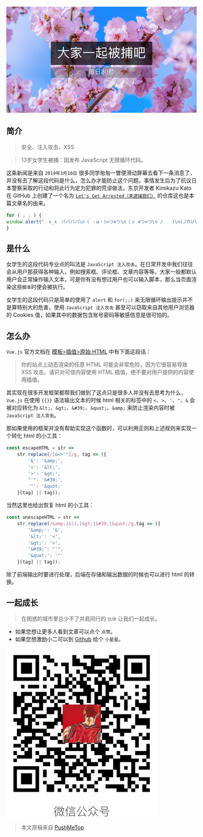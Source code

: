 <!-- # 大家一起被捕吧 -->

![封面](https://raw.githubusercontent.com/pushmetop/resource/master/30-seconds-for-everyday/lets-get-arrested/poster.png)

## 简介

> 安全、注入攻击、XSS

> 13岁女学生被捕：因发布 JavaScript 无限循环代码。

这条新闻是来自 `2019年3月10日` 很多同学匆匆一瞥便滑动屏幕去看下一条消息了，并没有去了解这段代码是什么，怎么办才能防止这个问题。事情发生后为了抗议日本警察采取的行动和将此行为定为犯罪的荒谬做法，东京开发者 Kimikazu Kato 在 GitHub 上创建了一个名为 [`Let's Get Arrested（来逮捕我们）`](https://github.com/hamukazu/lets-get-arrested) 的仓库这也是本篇文章名的由来。

```javascript
for ( ; ; ) {
window.alert("　∧_∧　ババババ\n（ ・ω・)=つ≡つ\n（っ ≡つ=つ\n`/　　)\n(ノΠＵ\n何回閉じても無駄ですよ～ww\nm9（＾Д＾）プギャー！！\n　byソル (@0_Infinity_)")
}
```

## 是什么

女学生的这段代码专业点的叫法是 `JavaScript 注入攻击`。在日常开发中我们往往会从用户那获得各种输入，例如搜索框、评论框、文章内容等等。大家一般都默认用户会正常操作输入文本，可是你有没有想过用户也可以输入脚本，那么当页面渲染这些`脚本`时便会被执行。

女学生的这段代码只是简单的使用了 `alert` 和 `for(;;)` 来无限循环输出提示并不是算特别大的危害，使用 `JavaScript 注入攻击` 甚至可以窃取来自其他用户浏览器的 Cookies 值，如果其中的数据包含账号密码等敏感信息是很可怕的。

## 怎么办

`Vue.js` 官方文档在 [模板>插值>原始 HTML](https://cn.vuejs.org/v2/guide/syntax.html#%E5%8E%9F%E5%A7%8B-HTML) 中有下面这段话：

> 你的站点上动态渲染的任意 HTML 可能会非常危险，因为它很容易导致 XSS 攻击。请只对可信内容使用 HTML 插值，绝不要对用户提供的内容使用插值。

其实现在很多开发框架都帮我们做到了这点只是很多人并没有去思考为什么，`Vue.js` 在使用 `{{}}` 语法输出文本的时候 html 相关的标签中的 `<`、`>`、`'`、`"`、`&` 会被对应转化为 `&lt;`、`&gt;`、`&#39;`、`&quot;`、`&amp;` 来防止渲染内容时被 `JavaScript 注入攻击`。

那如果使用的框架并没有帮助实现这个函数时，可以利用正则和上述规则来实现一个转化 html 的小工具：

```javascript
const escapeHTML = str =>
    str.replace(/[&<>'"]/g, tag => ({
        '&': '&amp;',
        '<': '&lt;',
        '>': '&gt;',
        "'": '&#39;',
        '"': '&quot;'
    }[tag] || tag));
```

当然这里也给出恢复 html 的小工具：

```javascript
const unescapeHTML = str =>
    str.replace(/&amp;|&lt;|&gt;|&#39;|&quot;/g,tag => ({
        '&amp;': '&',
        '&lt;': '<',
        '&gt;': '>',
        '&#39;': "'",
        '&quot;': '"'
    }[tag] || tag));
```

除了前端输出时要进行处理，后端在存储和输出数据的时候也可以进行 html 的转换。

## 一起成长

> 在困惑的城市里总少不了并肩同行的 `伙伴` 让我们一起成长。

* 如果您想让更多人看到文章可以点个 `点赞`。
* 如果您想激励小二可以到 [Github](https://github.com/pushmetop/30-seconds-for-everyday) 给个 `小星星`。

![微信公众号](https://raw.githubusercontent.com/pushmetop/resource/master/donate/pushmetop.png)

> 本文原稿来自 [PushMeTop](https://github.com/pushmetop)